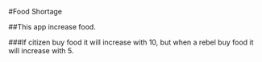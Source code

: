 ﻿#Food Shortage

##This app increase food.

###If citizen buy food it will increase with 10, but when a rebel buy food it will increase with 5.